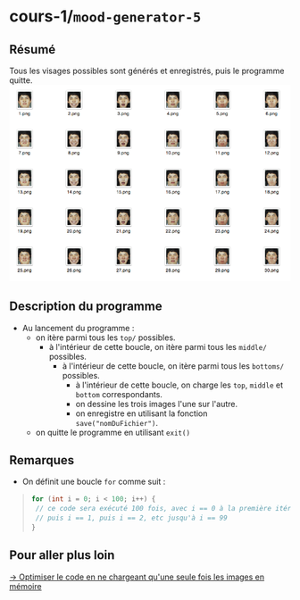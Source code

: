 # cours-1/`mood-generator-5`

## Résumé

Tous les visages possibles sont générés et enregistrés, puis le programme quitte.
![mood-generator-1.png](overview/mood-generator-1.png)

## Description du programme

- Au lancement du programme :
  - on itère parmi tous les `top/` possibles.
    - à l'intérieur de cette boucle, on itère parmi tous les `middle/` possibles.
      - à l'intérieur de cette boucle, on itère parmi tous les `bottoms/` possibles.
        - à l'intérieur de cette boucle, on charge les `top`, `middle` et `bottom` correspondants.
        - on dessine les trois images l'une sur l'autre.
        - on enregistre en utilisant la fonction `save("nomDuFichier")`.
  - on quitte le programme en utilisant `exit()`

## Remarques

- On définit une boucle `for` comme suit :
>```java
>for (int i = 0; i < 100; i++) {
>  // ce code sera exécuté 100 fois, avec i == 0 à la première itération, 
>  // puis i == 1, puis i == 2, etc jusqu'à i == 99
>}
>```

## Pour aller plus loin

[→ Optimiser le code en ne chargeant qu'une seule fois les images en mémoire](../mood-generator-6)
